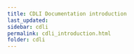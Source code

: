 ```yaml
---
title: CDLI Documentation introduction
last_updated:
sidebar: cdli
permalink: cdli_introduction.html
folder: cdli
---
```

